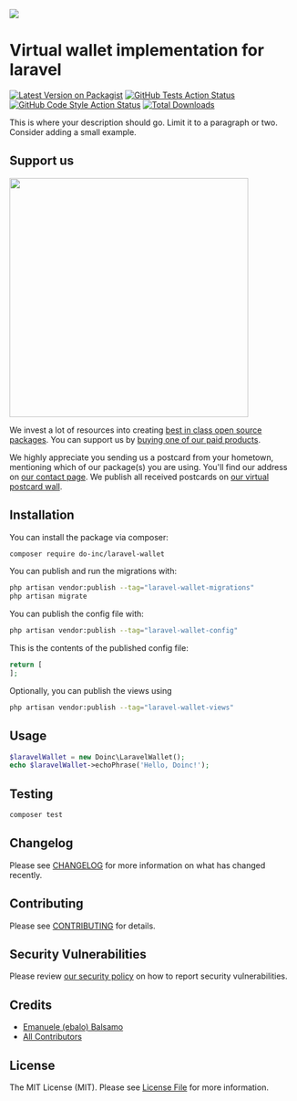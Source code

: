 
[<img src="https://github-ads.s3.eu-central-1.amazonaws.com/support-ukraine.svg?t=1" />](https://supportukrainenow.org)

# Virtual wallet implementation for laravel

[![Latest Version on Packagist](https://img.shields.io/packagist/v/do-inc/laravel-wallet.svg?style=flat-square)](https://packagist.org/packages/do-inc/laravel-wallet)
[![GitHub Tests Action Status](https://img.shields.io/github/workflow/status/do-inc/laravel-wallet/run-tests?label=tests)](https://github.com/do-inc/laravel-wallet/actions?query=workflow%3Arun-tests+branch%3Amain)
[![GitHub Code Style Action Status](https://img.shields.io/github/workflow/status/do-inc/laravel-wallet/Check%20&%20fix%20styling?label=code%20style)](https://github.com/do-inc/laravel-wallet/actions?query=workflow%3A"Check+%26+fix+styling"+branch%3Amain)
[![Total Downloads](https://img.shields.io/packagist/dt/do-inc/laravel-wallet.svg?style=flat-square)](https://packagist.org/packages/do-inc/laravel-wallet)

This is where your description should go. Limit it to a paragraph or two. Consider adding a small example.

## Support us

[<img src="https://github-ads.s3.eu-central-1.amazonaws.com/laravel-wallet.jpg?t=1" width="419px" />](https://spatie.be/github-ad-click/laravel-wallet)

We invest a lot of resources into creating [best in class open source packages](https://spatie.be/open-source). You can support us by [buying one of our paid products](https://spatie.be/open-source/support-us).

We highly appreciate you sending us a postcard from your hometown, mentioning which of our package(s) you are using. You'll find our address on [our contact page](https://spatie.be/about-us). We publish all received postcards on [our virtual postcard wall](https://spatie.be/open-source/postcards).

## Installation

You can install the package via composer:

```bash
composer require do-inc/laravel-wallet
```

You can publish and run the migrations with:

```bash
php artisan vendor:publish --tag="laravel-wallet-migrations"
php artisan migrate
```

You can publish the config file with:

```bash
php artisan vendor:publish --tag="laravel-wallet-config"
```

This is the contents of the published config file:

```php
return [
];
```

Optionally, you can publish the views using

```bash
php artisan vendor:publish --tag="laravel-wallet-views"
```

## Usage

```php
$laravelWallet = new Doinc\LaravelWallet();
echo $laravelWallet->echoPhrase('Hello, Doinc!');
```

## Testing

```bash
composer test
```

## Changelog

Please see [CHANGELOG](CHANGELOG.md) for more information on what has changed recently.

## Contributing

Please see [CONTRIBUTING](https://github.com/spatie/.github/blob/main/CONTRIBUTING.md) for details.

## Security Vulnerabilities

Please review [our security policy](../../security/policy) on how to report security vulnerabilities.

## Credits

- [Emanuele (ebalo) Balsamo](https://github.com/ebalo55)
- [All Contributors](../../contributors)

## License

The MIT License (MIT). Please see [License File](LICENSE.md) for more information.
